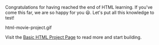 Congratulations for having reached the end of
HTML learning. If you've come this far, we are
so happy for you 😃. Let's put all this knowledge
to test!

<image>html-movie-project.gif</image>

Visit the [Basic HTML Project Page](https://courses.bigbinaryacademy.com/projects/movie-details/) to read more and start building.
